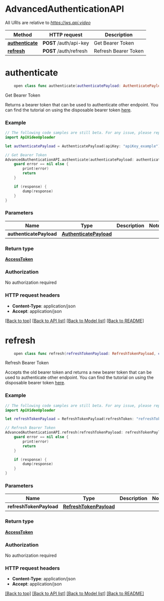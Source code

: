 # AdvancedAuthenticationAPI

All URIs are relative to *https://ws.api.video*

Method | HTTP request | Description
------------- | ------------- | -------------
[**authenticate**](AdvancedAuthenticationAPI.md#postauthapikey) | **POST** /auth/api-key | Get Bearer Token
[**refresh**](AdvancedAuthenticationAPI.md#postauthrefresh) | **POST** /auth/refresh | Refresh Bearer Token


# **authenticate**
```swift
    open class func authenticate(authenticatePayload: AuthenticatePayload, completion: @escaping (_ data: AccessToken?, _ error: Error?) -> Void)
```

Get Bearer Token

Returns a bearer token that can be used to authenticate other endpoint.  You can find the tutorial on using the disposable bearer token [here](https://docs.api.video/reference/disposable-bearer-token-authentication).


### Example
```swift
// The following code samples are still beta. For any issue, please report via http://github.com/OpenAPITools/openapi-generator/issues/new
import ApiVideoUploader

let authenticatePayload = AuthenticatePayload(apiKey: "apiKey_example") // AuthenticatePayload | 

// Get Bearer Token
AdvancedAuthenticationAPI.authenticate(authenticatePayload: authenticatePayload) { (response, error) in
    guard error == nil else {
        print(error)
        return
    }

    if (response) {
        dump(response)
    }
}
```

### Parameters

Name | Type | Description  | Notes
------------- | ------------- | ------------- | -------------
 **authenticatePayload** | [**AuthenticatePayload**](AuthenticatePayload.md) |  | 

### Return type

[**AccessToken**](AccessToken.md)

### Authorization

No authorization required

### HTTP request headers

 - **Content-Type**: application/json
 - **Accept**: application/json

[[Back to top]](#) [[Back to API list]](../README.md#documentation-for-api-endpoints) [[Back to Model list]](../README.md#documentation-for-models) [[Back to README]](../README.md)

# **refresh**
```swift
    open class func refresh(refreshTokenPayload: RefreshTokenPayload, completion: @escaping (_ data: AccessToken?, _ error: Error?) -> Void)
```

Refresh Bearer Token

Accepts the old bearer token and returns a new bearer token that can be used to authenticate other endpoint.  You can find the tutorial on using the disposable bearer token [here](https://docs.api.video/reference/disposable-bearer-token-authentication).


### Example
```swift
// The following code samples are still beta. For any issue, please report via http://github.com/OpenAPITools/openapi-generator/issues/new
import ApiVideoUploader

let refreshTokenPayload = RefreshTokenPayload(refreshToken: "refreshToken_example") // RefreshTokenPayload | 

// Refresh Bearer Token
AdvancedAuthenticationAPI.refresh(refreshTokenPayload: refreshTokenPayload) { (response, error) in
    guard error == nil else {
        print(error)
        return
    }

    if (response) {
        dump(response)
    }
}
```

### Parameters

Name | Type | Description  | Notes
------------- | ------------- | ------------- | -------------
 **refreshTokenPayload** | [**RefreshTokenPayload**](RefreshTokenPayload.md) |  | 

### Return type

[**AccessToken**](AccessToken.md)

### Authorization

No authorization required

### HTTP request headers

 - **Content-Type**: application/json
 - **Accept**: application/json

[[Back to top]](#) [[Back to API list]](../README.md#documentation-for-api-endpoints) [[Back to Model list]](../README.md#documentation-for-models) [[Back to README]](../README.md)

